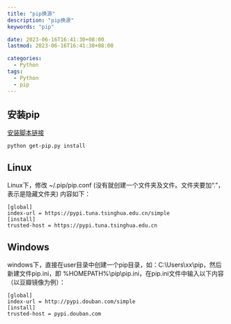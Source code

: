 ```yaml
---
title: "pip换源"
description: "pip换源"
keywords: "pip"

date: 2023-06-16T16:41:30+08:00
lastmod: 2023-06-16T16:41:30+08:00

categories:
  - Python
tags:
  - Python
  - pip
---
```


## 安装pip

[安装脚本链接](https://bootstrap.pypa.io/get-pip.py)

```shell
python get-pip.py install
```

## Linux

Linux下，修改 ~/.pip/pip.conf (没有就创建一个文件夹及文件。文件夹要加“.”，表示是隐藏文件夹)
内容如下：

```shell
[global]
index-url = https://pypi.tuna.tsinghua.edu.cn/simple
[install]
trusted-host = https://pypi.tuna.tsinghua.edu.cn
```

## Windows

windows下，直接在user目录中创建一个pip目录，如：C:\Users\xx\pip，然后新建文件pip.ini，即 %HOMEPATH%\pip\pip.ini，在pip.ini文件中输入以下内容（以豆瓣镜像为例）：

```shell
[global]
index-url = http://pypi.douban.com/simple
[install]
trusted-host = pypi.douban.com
```
